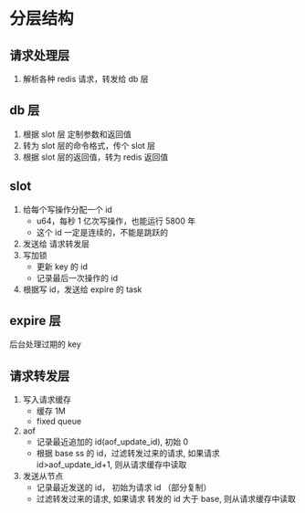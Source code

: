 # 分层结构

## 请求处理层

1. 解析各种 redis 请求，转发给 db 层

## db 层

1. 根据 slot 层 定制参数和返回值
1. 转为 slot 层的命令格式，传个 slot 层
1. 根据 slot 层的返回值，转为 redis 返回值

## slot

1. 给每个写操作分配一个 id
   - u64，每秒 1 亿次写操作，也能运行 5800 年
   - 这个 id 一定是连续的，不能是跳跃的
1. 发送给 请求转发层
1. 写加锁
   - 更新 key 的 id
   - 记录最后一次操作的 id
1. 根据写 id，发送给 expire 的 task

## expire 层

后台处理过期的 key

## 请求转发层

1. 写入请求缓存
   - 缓存 1M
   - fixed queue
1. aof
   - 记录最近追加的 id(aof_update_id), 初始 0
   - 根据 base ss 的 id，过滤转发过来的请求, 如果请求 id>aof_update_id+1, 则从请求缓存中读取
1. 发送从节点
   - 记录最近发送的 id， 初始为请求 id （部分复制）
   - 过滤转发过来的请求, 如果请求 转发的 id 大于 base, 则从请求缓存中读取
